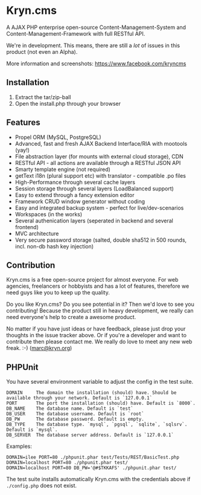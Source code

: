 Kryn.cms
========

A AJAX PHP enterprise open-source Content-Management-System and Content-Management-Framework with full RESTful API.

We're in development. This means, there are still a _lot_ of issues in this product (not even an Alpha).

More information and screenshots:
https://www.facebook.com/kryncms


Installation
------------

1. Extract the tar/zip-ball
2. Open the install.php through your browser


Features
--------

 - Propel ORM (MySQL, PostgreSQL)
 - Advanced, fast and fresh AJAX Backend Interface/RIA with mootools (yay!)
 - File abstraction layer (for mounts with external cloud storage), CDN
 - RESTful API - all actions are available through a RESTful JSON API
 - Smarty template engine (not required)
 - getText i18n (plural support etc) with translator - compatible .po files
 - High-Performance through several cache layers
 - Session storage through several layers (LoadBalanced support)
 - Easy to extend through a fancy extension editor
 - Framework CRUD window generator without coding
 - Easy and integrated backup system - perfect for live/dev-scenarios
 - Workspaces (in the works)
 - Several authenication layers (seperated in backend and several frontend)
 - MVC architecture
 - Very secure password storage (salted, double sha512 in 500 rounds, incl. non-db hash key injection)


Contribution
------------

Kryn.cms is a free open-source project for almost everyone. For web agencies, freelancers or hobbyists and has
a lot of features, therefore we need guys like you to keep up the quality.

Do you like Kryn.cms? Do you see potential in it? Then we'd love to see you contributing!
Because the product still in heavy development, we really can need everyone's help to create a awesome product.

No matter if you have just ideas or have feedback, please just drop your thoughts in the issue tracker above.
Or if you're a developer and want to contribute then please contact me. We really do love to meet any new
web freak. :-) (marc@kryn.org)


PHPUnit
--------


 You have several environment variable to adjust the config in the test suite.

    DOMAIN     The domain the installation (should) have. Should be available through your network. Default is `127.0.0.1`
    PORT       The port the installation (should) have. Default is `8000`.
    DB_NAME    The database name. Default is `test`
    DB_USER    The database username. Default is `root`
    DB_PW      The database password. Default is empty.
    DB_TYPE    The database type. `mysql`, `pgsql`, `sqlite`, `sqlsrv`. Default is `mysql`.
    DB_SERVER  The database server address. Default is `127.0.0.1`

Examples:

    DOMAIN=ilee PORT=80 ./phpunit.phar test/Tests/REST/BasicTest.php
    DOMAIN=localhost PORT=80 ./phpunit.phar test/
    DOMAIN=localhost PORT=80 DB_PW='@#$TKKAFS' ./phpunit.phar test/

The test suite installs automatically Kryn.cms with the credentials above if `./config.php` does not exist.
